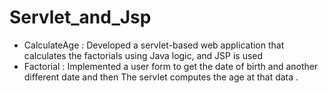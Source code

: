 # Servlet_and_Jsp

- CalculateAge : Developed a servlet-based web application that
calculates the factorials using Java logic, and JSP is used
- Factorial : Implemented a user form to get the date of birth
and another different date and then The servlet
computes the age at that data .
